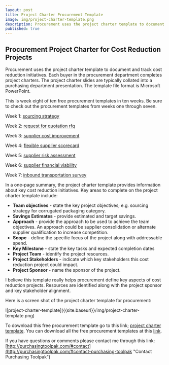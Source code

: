```yaml
---
layout: post
title: Project Charter Procurement Template
image: img/project-charter-template.png
description: Procurement uses the project charter template to document and track cost reduction initiatives.
published: true
---
```

## Procurement Project Charter for Cost Reduction Projects

Procurement uses the project charter template to document and track cost reduction initiatives.  Each buyer in the procurement department completes project charters. The project charter slides are typically collated into a purchasing department presentation. The template file format is Microsoft PowerPoint.

This is week eight of ten free procurement templates in ten weeks. Be sure to check out the procurement templates from weeks one through seven.

Week 1:	[sourcing strategy]({{site.baseurl}}/2017/04/07/sourcing-strategy-template)

Week 2:	[request for quotation rfq]({{site.baseurl}}/2017/04/14/request-for-quotation-template)

Week 3:	[supplier cost improvement]({{site.baseurl}}/2017/04/21/supplier-cost-improvement-template)

Week 4: [flexible supplier scorecard]({{site.baseurl}}/2017/04/28/flexible-supplier-scorecard-template)

Week 5: [supplier risk assessment]({{site.baseurl}}/2017/05/05/risk-assessment-template)

Week 6: [supplier financial viability]({{site.baseurl}}/2017/05/12/supplier-financial-viability-template)

Week 7: [inbound transportation survey]({{site.baseurl}}/2017/05/19/inbound-transportation-survey-template)
<!--more-->

In a one-page summary, the project charter template provides information about key cost reduction initiatives. Key areas to complete on the project charter template include:

- **Team objectives** - state the key project objectives; e.g.  sourcing strategy for corrugated packaging category.
- **Savings Estimates** - provide estimated and target savings.
- **Approach** - provide the approach to be used to achieve the team objectives. An approach could be supplier consolidation or alternate supplier qualification to increase competition.
- **Scope** - define the specific focus of the project along with addressable spend.
- **Key Milestone** - state the key tasks and expected completion dates
- **Project Team** - identify the project resources.
- **Project Stakeholders** - indicate which key stakeholders this cost reduction project could impact.
- **Project Sponsor** - name the sponsor of the project.

I believe this template really helps procurement define key aspects of cost reduction projects. Resources are identified along with the project sponsor and key stakeholder alignment.

Here is a screen shot of the project charter template for procurement:
<div style="text-align:left" markdown="1">
 ![project-charter-template]({{site.baseurl}}/img/project-charter-template.png)
</div>

To download this free procurement template go to this link; <a href="https://github.com/purchasingtoolpak/purchasingtoolpak/raw/master/supplier-integration/project-charter-template.pptx">project charter template</a>. You can download all the free procurement templates at this <a href="http://purchasingtoolpak.com/#download-procurement-templates">link</a>.

If you have questions or comments please contact me through this link:
[http://purchasingtoolpak.com/#contact](http://purchasingtoolpak.com/#contact-purchasing-toolpak "Contact Purchasing Toolpak")
